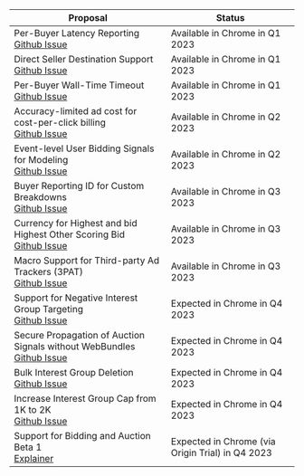 <table class="with-heading-tint with-borders width-full">
  <thead>
    <tr>
      <th>Proposal</th>
      <th>Status</th>
    </tr>
  </thead>
  <tr>
    <td>Per-Buyer Latency Reporting<br><a href="https://github.com/WICG/turtledove/issues/299">Github Issue</a></td>
    <td>Available in Chrome in Q1 2023</td>
  </tr>
  <tr>
    <td>Direct Seller Destination Support<br><a href="https://github.com/WICG/turtledove/issues/441">Github Issue</a></td>
    <td>Available in Chrome in Q1 2023</td>
  </tr>
  <tr>
    <td>Per-Buyer Wall-Time Timeout <br><a href="https://github.com/WICG/turtledove/issues/293">Github Issue</a></td>
    <td>Available in Chrome in Q1 2023</td>
  </tr>
  <tr>
    <td>Accuracy-limited ad cost for cost-per-click billing <br><a href="https://github.com/WICG/turtledove/issues/356">Github Issue</a></td>
    <td>Available in Chrome in Q2 2023</td>
  </tr>
  <tr>
    <td>Event-level User Bidding Signals for Modeling <br><a href="https://github.com/WICG/turtledove/issues/435">Github Issue</a></td>
    <td>Available in Chrome in Q2 2023</td>
  </tr>
  <tr>
    <td>Buyer Reporting ID for Custom Breakdowns<br><a href="https://github.com/WICG/turtledove/issues/165">Github Issue</a></td>
    <td>Available in Chrome in Q3 2023</td>
  </tr>
  <tr>
    <td>Currency for Highest and bid Highest Other Scoring Bid<br><a href="https://github.com/WICG/turtledove/issues/166">Github Issue</a></td>
    <td>Available in Chrome in Q3 2023</td>
  </tr>
  <tr>
    <td>Macro Support for Third-party Ad Trackers (3PAT)<br><a href="https://github.com/WICG/turtledove/issues/477">Github Issue</a></td>
    <td>Available in Chrome in Q3 2023</td>
  </tr>
  <tr>
    <td>Support for Negative Interest Group Targeting<br><a href="https://github.com/WICG/turtledove/issues/319">Github Issue</a></td>
    <td>Expected in Chrome in Q4 2023</td>
  </tr>
    <tr>
      <td>Secure Propagation of Auction Signals without WebBundles<br>
<a href="https://github.com/WICG/turtledove/issues/119">Github Issue</a></td>
      <td>Expected in Chrome in Q4 2023</td>
    </tr>
    <tr>
      <td>Bulk Interest Group Deletion<br>
<a href="https://github.com/WICG/turtledove/issues/475">Github Issue</a></td>
      <td>Expected in Chrome in Q4 2023</td>
    </tr>
    <tr>
      <td>Increase Interest Group Cap from 1K to 2K<br>
<a href="https://github.com/WICG/turtledove/issues/798">Github Issue</a></td>
      <td>Expected in Chrome in Q4 2023</td>
    </tr>
    <tr>
      <td>Support for Bidding and Auction Beta 1 <br>
<a href="https://github.com/privacysandbox/fledge-docs/blob/main/bidding_auction_services_api.md#beta-1-november-2023">Explainer</a></td>
      <td>Expected in Chrome (via Origin Trial) in Q4 2023</td>
    </tr>
</table>
